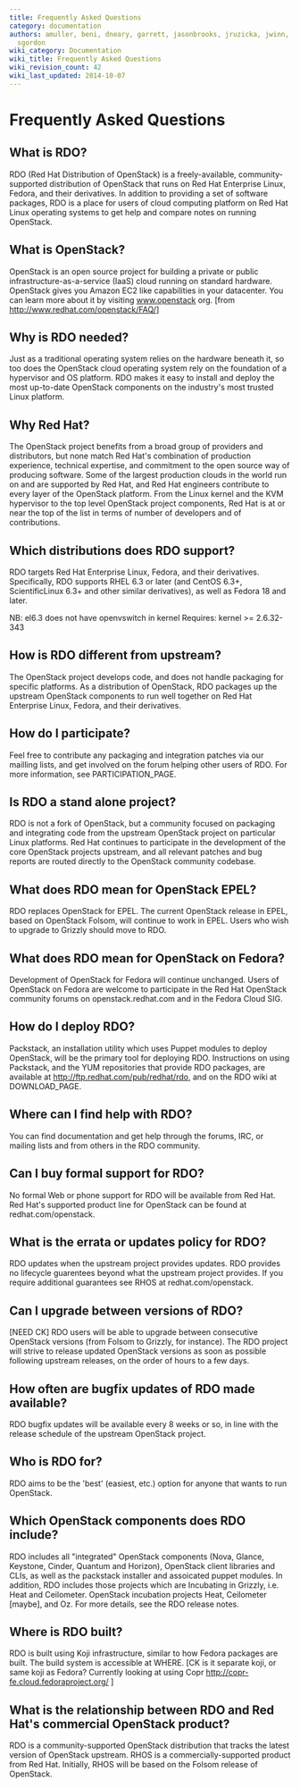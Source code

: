 ```yaml
---
title: Frequently Asked Questions
category: documentation
authors: amuller, beni, dneary, garrett, jasonbrooks, jruzicka, jwinn, kashyap, rbowen,
  sgordon
wiki_category: Documentation
wiki_title: Frequently Asked Questions
wiki_revision_count: 42
wiki_last_updated: 2014-10-07
---
```


# Frequently Asked Questions

## What is RDO?

RDO (Red Hat Distribution of OpenStack) is a freely-available, community-supported distribution of OpenStack that runs on Red Hat Enterprise Linux, Fedora, and their derivatives. In addition to providing a set of software packages, RDO is a place for users of cloud computing platform on Red Hat Linux operating systems to get help and compare notes on running OpenStack.

## What is OpenStack?

OpenStack is an open source project for building a private or public infrastructure-as-a-service (IaaS) cloud running on standard hardware. OpenStack gives you Amazon EC2 like capabilities in your datacenter. You can learn more about it by visiting www.openstack org. [from <http://www.redhat.com/openstack/FAQ/>]

## Why is RDO needed?

Just as a traditional operating system relies on the hardware beneath it, so too does the OpenStack cloud operating system rely on the foundation of a hypervisor and OS platform. RDO makes it easy to install and deploy the most up-to-date OpenStack components on the industry's most trusted Linux platform.

## Why Red Hat?

The OpenStack project benefits from a broad group of providers and distributors, but none match Red Hat's combination of production experience, technical expertise, and commitment to the open source way of producing software. Some of the largest production clouds in the world run on and are supported by Red Hat, and Red Hat engineers contribute to every layer of the OpenStack platform. From the Linux kernel and the KVM hypervisor to the top level OpenStack project components, Red Hat is at or near the top of the list in terms of number of developers and of contributions.

## Which distributions does RDO support?

RDO targets Red Hat Enterprise Linux, Fedora, and their derivatives. Specifically, RDO supports RHEL 6.3 or later (and CentOS 6.3+, ScientificLinux 6.3+ and other similar derivatives), as well as Fedora 18 and later.

NB: el6.3 does not have openvswitch in kernel Requires: kernel >= 2.6.32-343

## How is RDO different from upstream?

The OpenStack project develops code, and does not handle packaging for specific platforms. As a distribution of OpenStack, RDO packages up the upstream OpenStack components to run well together on Red Hat Enterprise Linux, Fedora, and their derivatives.

## How do I participate?

Feel free to contribute any packaging and integration patches via our mailling lists, and get involved on the forum helping other users of RDO. For more information, see PARTICIPATION_PAGE.

## Is RDO a stand alone project?

RDO is not a fork of OpenStack, but a community focused on packaging and integrating code from the upstream OpenStack project on particular Linux platforms. Red Hat continues to participate in the development of the core OpenStack projects upstream, and all relevant patches and bug reports are routed directly to the OpenStack community codebase.

## What does RDO mean for OpenStack EPEL?

RDO replaces OpenStack for EPEL. The current OpenStack release in EPEL, based on OpenStack Folsom, will continue to work in EPEL. Users who wish to upgrade to Grizzly should move to RDO.

## What does RDO mean for OpenStack on Fedora?

Development of OpenStack for Fedora will continue unchanged. Users of OpenStack on Fedora are welcome to participate in the Red Hat OpenStack community forums on openstack.redhat.com and in the Fedora Cloud SIG.

## How do I deploy RDO?

Packstack, an installation utility which uses Puppet modules to deploy OpenStack, will be the primary tool for deploying RDO. Instructions on using Packstack, and the YUM repositories that provide RDO packages, are available at <http://ftp.redhat.com/pub/redhat/rdo>, and on the RDO wiki at DOWNLOAD_PAGE.

## Where can I find help with RDO?

You can find documentation and get help through the forums, IRC, or mailing lists and from others in the RDO community.

## Can I buy formal support for RDO?

No formal Web or phone support for RDO will be available from Red Hat. Red Hat's supported product line for OpenStack can be found at redhat.com/openstack.

## What is the errata or updates policy for RDO?

RDO updates when the upstream project provides updates. RDO provides no lifecycle guarentees beyond what the upstream project provides. If you require additional guarantees see RHOS at redhat.com/openstack.

## Can I upgrade between versions of RDO?

[NEED CK] RDO users will be able to upgrade between consecutive OpenStack versions (from Folsom to Grizzly, for instance). The RDO project will strive to release updated OpenStack versions as soon as possible following upstream releases, on the order of hours to a few days.

## How often are bugfix updates of RDO made available?

RDO bugfix updates will be available every 8 weeks or so, in line with the release schedule of the upstream OpenStack project.

## Who is RDO for?

RDO aims to be the 'best' (easiest, etc.) option for anyone that wants to run OpenStack.

## Which OpenStack components does RDO include?

RDO includes all "integrated" OpenStack components (Nova, Glance, Keystone, Cinder, Quantum and Horizon), OpenStack client libraries and CLIs, as well as the packstack installer and assoicated puppet modules. In addition, RDO includes those projects which are Incubating in Grizzly, i.e. Heat and Ceilometer. OpenStack incubation projects Heat, Ceilometer [maybe], and Oz. For more details, see the RDO release notes.

## Where is RDO built?

RDO is built using Koji infrastructure, similar to how Fedora packages are built. The build system is accessible at WHERE. [CK is it separate koji, or same koji as Fedora? Currently looking at using Copr <http://copr-fe.cloud.fedoraproject.org/> ]

## What is the relationship between RDO and Red Hat's commercial OpenStack product?

RDO is a community-supported OpenStack distribution that tracks the latest version of OpenStack upstream. RHOS is a commercially-supported product from Red Hat. Initially, RHOS will be based on the Folsom release of OpenStack.
